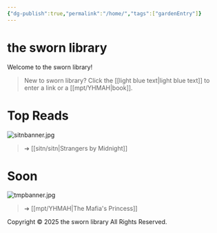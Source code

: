 ```yaml
---
{"dg-publish":true,"permalink":"/home/","tags":["gardenEntry"]}
---
```


# the sworn library
Welcome to the sworn library!

> New to sworn library?
Click the [[light blue text\|light blue text]] to enter a link or a [[mpt/YHMAH\|book]].

# Top Reads
![sitnbanner.jpg](/img/user/a%20storage/sitnbanner.jpg)
> ➔ [[sitn/sitn\|Strangers by Midnight]]

# Soon
![tmpbanner.jpg](/img/user/a%20storage/tmpbanner.jpg)
>  ➔ [[mpt/YHMAH\|The Mafia's Princess]] 

Copyright © 2025 the sworn library
All Rights Reserved.